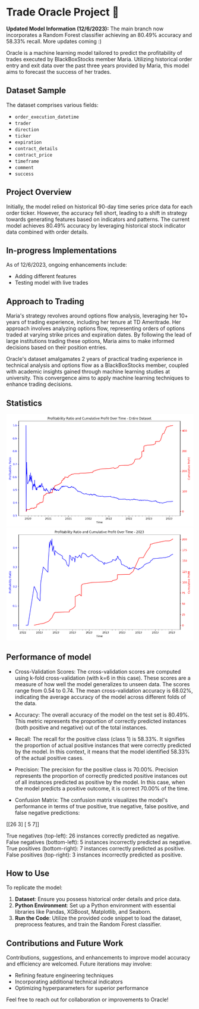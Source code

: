 # Trade Oracle Project 🔮

**Updated Model Information (12/6/2023):**
The main branch now incorporates a Random Forest classifier achieving an 80.49% accuracy and 58.33% recall. More updates coming :)

Oracle is a machine learning model tailored to predict the profitability of trades executed by BlackBoxStocks member Maria. Utilizing historical order entry and exit data over the past three years provided by Maria, this model aims to forecast the success of her trades.

## Dataset Sample

The dataset comprises various fields:

- `order_execution_datetime`
- `trader`
- `direction`
- `ticker`
- `expiration`
- `contract_details`
- `contract_price`
- `timeframe`
- `comment`
- `success`

## Project Overview

Initially, the model relied on historical 90-day time series price data for each order ticker. However, the accuracy fell short, leading to a shift in strategy towards generating features based on indicators and patterns. The current model achieves 80.49% accuracy by leveraging historical stock indicator data combined with order details.

## In-progress Implementations

As of 12/6/2023, ongoing enhancements include:

- Adding different features
- Testing model with live trades

## Approach to Trading

Maria's strategy revolves around options flow analysis, leveraging her 10+ years of trading experience, including her tenure at TD Ameritrade. Her approach involves analyzing options flow, representing orders of options traded at varying strike prices and expiration dates. By following the lead of large institutions trading these options, Maria aims to make informed decisions based on their position entries.

Oracle's dataset amalgamates 2 years of practical trading experience in technical analysis and options flow as a BlackBoxStocks member, coupled with academic insights gained through machine learning studies at university. This convergence aims to apply machine learning techniques to enhance trading decisions.

## Statistics

![2020-2023 Year Profitability Ratio and Cumulative Profit (80% stop loss) vs. Time](images/Figure_1.png)
![2023 Year Profitability Ratio and Cumulative Profit (80% stop loss) vs. Time](images/Figure_2.png)


## Performance of model

- Cross-Validation Scores:
The cross-validation scores are computed using k-fold cross-validation (with k=6 in this case). These scores are a measure of how well the model generalizes to unseen data. The scores range from 0.54 to 0.74. The mean cross-validation accuracy is 68.02%, indicating the average accuracy of the model across different folds of the data.

- Accuracy:
The overall accuracy of the model on the test set is 80.49%. This metric represents the proportion of correctly predicted instances (both positive and negative) out of the total instances.

- Recall:
The recall for the positive class (class 1) is 58.33%. It signifies the proportion of actual positive instances that were correctly predicted by the model. In this context, it means that the model identified 58.33% of the actual positive cases.

- Precision:
The precision for the positive class is 70.00%. Precision represents the proportion of correctly predicted positive instances out of all instances predicted as positive by the model. In this case, when the model predicts a positive outcome, it is correct 70.00% of the time.

- Confusion Matrix:
The confusion matrix visualizes the model's performance in terms of true positive, true negative, false positive, and false negative predictions:

[[26  3]
 [ 5  7]]

True negatives (top-left): 26 instances correctly predicted as negative.
False negatives (bottom-left): 5 instances incorrectly predicted as negative.
True positives (bottom-right): 7 instances correctly predicted as positive.
False positives (top-right): 3 instances incorrectly predicted as positive.

## How to Use

To replicate the model:

1. **Dataset**: Ensure you possess historical order details and price data.
2. **Python Environment**: Set up a Python environment with essential libraries like Pandas, XGBoost, Matplotlib, and Seaborn.
3. **Run the Code**: Utilize the provided code snippet to load the dataset, preprocess features, and train the Random Forest classifier.

## Contributions and Future Work

Contributions, suggestions, and enhancements to improve model accuracy and efficiency are welcomed. Future iterations may involve:

- Refining feature engineering techniques
- Incorporating additional technical indicators
- Optimizing hyperparameters for superior performance

Feel free to reach out for collaboration or improvements to Oracle!
